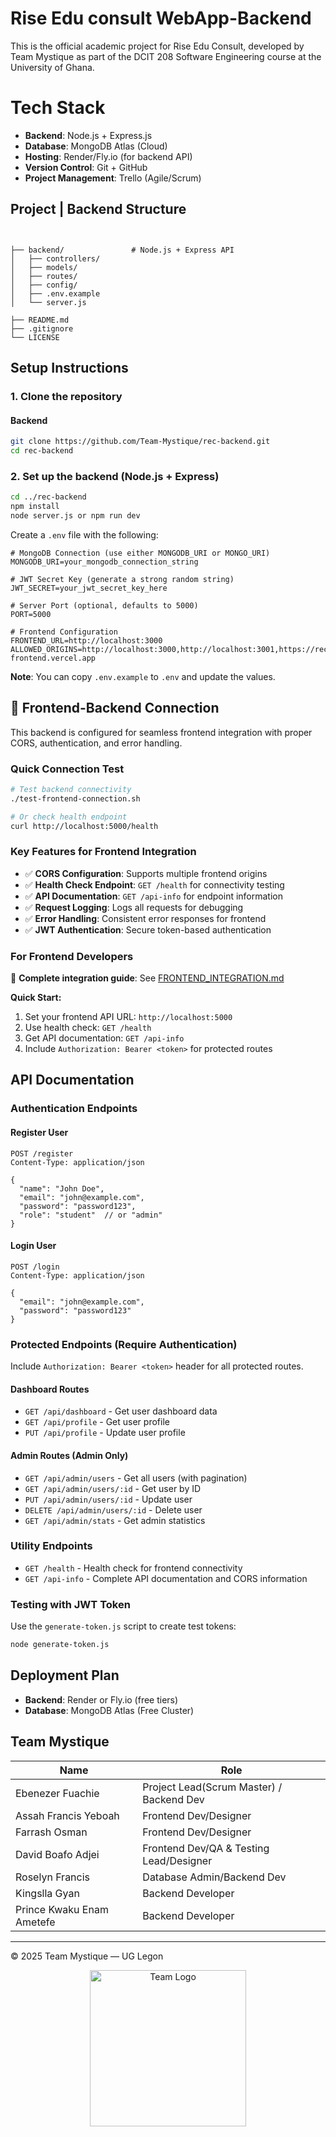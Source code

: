 # Rise Edu consult WebApp-Backend



This is the official academic project for Rise Edu Consult, developed by Team Mystique as part of the DCIT 208 Software Engineering course at the University of Ghana.

#  Tech Stack

- **Backend**: Node.js + Express.js
- **Database**: MongoDB Atlas (Cloud)
- **Hosting**: Render/Fly.io (for backend API)
- **Version Control**: Git + GitHub
- **Project Management**: Trello (Agile/Scrum)
  

## Project | Backend Structure

```


├── backend/               # Node.js + Express API
│   ├── controllers/
│   ├── models/
│   ├── routes/
│   ├── config/
│   ├── .env.example
│   └── server.js

├── README.md
├── .gitignore
└── LICENSE
```

##  Setup Instructions

### 1. Clone the repository


#### Backend
```bash
git clone https://github.com/Team-Mystique/rec-backend.git
cd rec-backend 
```


### 2. Set up the backend (Node.js + Express)

```bash
cd ../rec-backend
npm install
node server.js or npm run dev
```

Create a `.env` file with the following:

```
# MongoDB Connection (use either MONGODB_URI or MONGO_URI)
MONGODB_URI=your_mongodb_connection_string

# JWT Secret Key (generate a strong random string)
JWT_SECRET=your_jwt_secret_key_here

# Server Port (optional, defaults to 5000)
PORT=5000

# Frontend Configuration
FRONTEND_URL=http://localhost:3000
ALLOWED_ORIGINS=http://localhost:3000,http://localhost:3001,https://rec-frontend.vercel.app
```

**Note**: You can copy `.env.example` to `.env` and update the values.

## 🔗 Frontend-Backend Connection

This backend is configured for seamless frontend integration with proper CORS, authentication, and error handling.

### Quick Connection Test
```bash
# Test backend connectivity
./test-frontend-connection.sh

# Or check health endpoint
curl http://localhost:5000/health
```

### Key Features for Frontend Integration
- ✅ **CORS Configuration**: Supports multiple frontend origins
- ✅ **Health Check Endpoint**: `GET /health` for connectivity testing
- ✅ **API Documentation**: `GET /api-info` for endpoint information
- ✅ **Request Logging**: Logs all requests for debugging
- ✅ **Error Handling**: Consistent error responses for frontend
- ✅ **JWT Authentication**: Secure token-based authentication

### For Frontend Developers
📖 **Complete integration guide**: See [FRONTEND_INTEGRATION.md](./FRONTEND_INTEGRATION.md)

**Quick Start:**
1. Set your frontend API URL: `http://localhost:5000`
2. Use health check: `GET /health`
3. Get API documentation: `GET /api-info`
4. Include `Authorization: Bearer <token>` for protected routes

## API Documentation

### Authentication Endpoints

#### Register User
```http
POST /register
Content-Type: application/json

{
  "name": "John Doe",
  "email": "john@example.com", 
  "password": "password123",
  "role": "student"  // or "admin"
}
```

#### Login User
```http
POST /login
Content-Type: application/json

{
  "email": "john@example.com",
  "password": "password123"
}
```

### Protected Endpoints (Require Authentication)
Include `Authorization: Bearer <token>` header for all protected routes.

#### Dashboard Routes
- `GET /api/dashboard` - Get user dashboard data
- `GET /api/profile` - Get user profile
- `PUT /api/profile` - Update user profile

#### Admin Routes (Admin Only)
- `GET /api/admin/users` - Get all users (with pagination)
- `GET /api/admin/users/:id` - Get user by ID
- `PUT /api/admin/users/:id` - Update user
- `DELETE /api/admin/users/:id` - Delete user
- `GET /api/admin/stats` - Get admin statistics

### Utility Endpoints
- `GET /health` - Health check for frontend connectivity
- `GET /api-info` - Complete API documentation and CORS information

### Testing with JWT Token
Use the `generate-token.js` script to create test tokens:
```bash
node generate-token.js
```

## Deployment Plan

- **Backend**: Render or Fly.io (free tiers)
- **Database**: MongoDB Atlas (Free Cluster)

##  Team Mystique 

| Name             | Role                    |
| ---------------- | ----------------------- |
| Ebenezer Fuachie | Project Lead(Scrum Master) / Backend Dev  |
| Assah Francis Yeboah       | Frontend Dev/Designer     |
| Farrash Osman       | Frontend Dev/Designer      |
| David Boafo Adjei      | Frontend Dev/QA & Testing Lead/Designer       |
| Roselyn Francis       | Database Admin/Backend Dev      |
| Kingslla Gyan        | Backend Developer      |
| Prince Kwaku Enam Ametefe       | Backend Developer |

---

© 2025 Team Mystique — UG Legon

<div align="center">
  <img src="Team Logo.png" alt="Team Logo" width="250"/>
</div>


